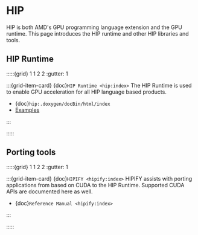 # HIP

HIP is both AMD's GPU programming language extension and the GPU runtime. This
page introduces the HIP runtime and other HIP libraries and tools.

## HIP Runtime

:::::{grid} 1 1 2 2
:gutter: 1

:::{grid-item-card} {doc}`HIP Runtime <hip:index>`
The HIP Runtime is used to enable GPU acceleration for all HIP language based
products.

- {doc}`hip:.doxygen/docBin/html/index`
- [Examples](https://github.com/amd/rocm-examples/tree/develop/HIP-Basic)

:::

:::::

## Porting tools

:::::{grid} 1 1 2 2
:gutter: 1

:::{grid-item-card} {doc}`HIPIFY <hipify:index>`
HIPIFY assists with porting applications from based on CUDA to the HIP Runtime.
Supported CUDA APIs are documented here as well.

- {doc}`Reference Manual <hipify:index>`

:::

:::::

